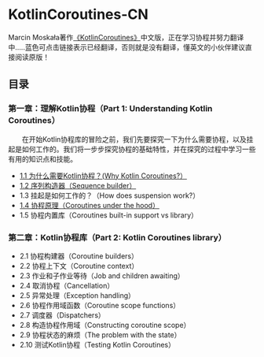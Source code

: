 # KotlinCoroutines-CN
Marcin Moskała著作[《KotlinCoroutines》](https://leanpub.com/coroutines/#happiness-guarantee)中文版，正在学习协程并努力翻译中.....蓝色可点击链接表示已经翻译，否则就是没有翻译，懂英文的小伙伴建议直接阅读原版！
## 目录
### 第一章：理解Kotlin协程（Part 1: Understanding Kotlin Coroutines）
&emsp;&emsp;在开始Kotlin协程库的冒险之前，我们先要探究一下为什么需要协程，以及挂起是如何工作的。我们将一步步探究协程的基础特性，并在探究的过程中学习一些有用的知识点和技能。
 - [1.1 为什么需要Kotlin协程？(Why Kotlin Coroutines?）](https://github.com/SMAXLYB/KotlinCoroutines-CN/blob/main/1.1%20%E4%B8%BA%E4%BB%80%E4%B9%88%E9%9C%80%E8%A6%81Kotlin%E5%8D%8F%E7%A8%8B.md)
 - [1.2 序列构造器（Sequence builder）](https://github.com/SMAXLYB/KotlinCoroutines-CN/blob/main/1.2%20%E5%BA%8F%E5%88%97%E6%9E%84%E9%80%A0%E5%99%A8.md)
 - 1.3 挂起是如何工作的？（How does suspension work?）
 - [1.4 协程原理（Coroutines under the hood）](https://github.com/SMAXLYB/KotlinCoroutines-CN/blob/main/1.4%20%E5%8D%8F%E7%A8%8B%E5%8E%9F%E7%90%86.md)
 - 1.5 协程内置库（Coroutines built-in support vs library）
### 第二章：Kotlin协程库（Part 2: Kotlin Coroutines library）
 - 2.1 协程构建器（Coroutine builders）
 - 2.2 协程上下文（Coroutine context）
 - 2.3 作业和子作业等待（Job and children awaiting）
 - 2.4 取消协程（Cancellation）
 - 2.5 异常处理（Exception handling）
 - 2.6 协程作用域函数（Coroutine scope functions）
 - 2.7 调度器（Dispatchers）
 - 2.8 构造协程作用域（Constructing coroutine scope）
 - 2.9 协程状态的麻烦（The problem with the state）
 - 2.10 测试Kotlin协程（Testing Kotlin Coroutines）
